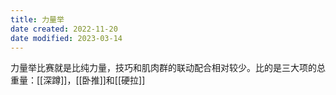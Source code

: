 ```yaml
---
title: 力量举
date created: 2022-11-20
date modified: 2023-03-14
---
```


力量举比赛就是比纯力量，技巧和肌肉群的联动配合相对较少。比的是三大项的总重量：[[深蹲]]，[[卧推]]和[[硬拉]]
